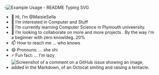 -<img src="https://readme-typing-svg.demolab.com/?lines=Hi+👋+I+am+Maheshi ;&font=Fira%20Code&center=true&width=580&height=50&duration=4000&pause=1000" alt="Example Usage - README Typing SVG">
- 👋 Hi, I’m @MaisieSella
- 👀 I’m interested in Computer and Stuff
- 🌱 I’m currently learning Computer Science in Plymouth univeersity.
- 💞️ I’m looking to collaborate on more and more projects . By the way i'm a beginner with zero knowldeg..20%
-  📫 How to reach me ... who knows
- 😄 Pronouns: ... she shi
- ⚡ Fun fact: ... I'm lazy
- ![Screenshot of a comment on a GitHub issue showing an image, added in the Markdown, of an Octocat smiling and raising a tentacle.]([https://myoctocat.com/assets/images/base-octocat.svg](https://images.unsplash.com/photo-1425082661705-1834bfd09dca?q=80&w=2076&auto=format&fit=crop&ixlib=rb-4.0.3&ixid=M3wxMjA3fDB8MHxwaG90by1wYWdlfHx8fGVufDB8fHx8fA%3D%3D))
<p align="center">

</p>
<!---
MaisieSella/MaisieSella is a ✨ special ✨ repository because its `README.md` (this file) appears on your GitHub profile.
You can click the Preview link to take a look at your changes.
--->
